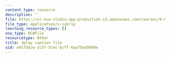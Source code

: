 ```yaml
---
content_type: resource
description: ''
file: https://ol-ocw-studio-app-production.s3.amazonaws.com/courses/9-00-introduction-to-psychology-fall-2004/e91fddce2c575c4cbcff6aa79ad9409e_10490.vtt
file_type: application/x-subrip
learning_resource_types: []
ocw_type: OCWFile
resourcetype: Other
title: 3play caption file
uid: e91fddce-2c57-5c4c-bcff-6aa79ad9409e
---
```

